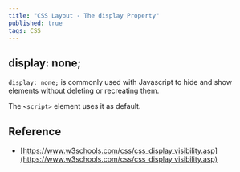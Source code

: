 ```yaml
---
title: "CSS Layout - The display Property" 
published: true 
tags: CSS 
--- 
```


## display: none;

`display: none;` is commonly used with Javascript to hide and show elements
without deleting or recreating them.

The `<script>` element uses it as default.

## Reference

- [https://www.w3schools.com/css/css_display_visibility.asp](https://www.w3schools.com/css/css_display_visibility.asp)